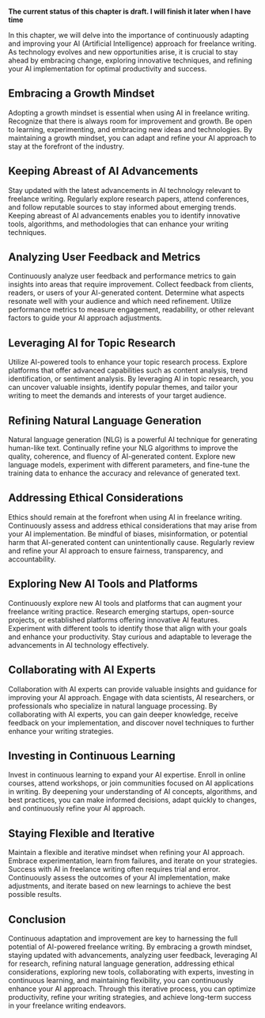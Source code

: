**The current status of this chapter is draft. I will finish it later when I have time**

In this chapter, we will delve into the importance of continuously adapting and improving your AI (Artificial Intelligence) approach for freelance writing. As technology evolves and new opportunities arise, it is crucial to stay ahead by embracing change, exploring innovative techniques, and refining your AI implementation for optimal productivity and success.

Embracing a Growth Mindset
--------------------------

Adopting a growth mindset is essential when using AI in freelance writing. Recognize that there is always room for improvement and growth. Be open to learning, experimenting, and embracing new ideas and technologies. By maintaining a growth mindset, you can adapt and refine your AI approach to stay at the forefront of the industry.

Keeping Abreast of AI Advancements
----------------------------------

Stay updated with the latest advancements in AI technology relevant to freelance writing. Regularly explore research papers, attend conferences, and follow reputable sources to stay informed about emerging trends. Keeping abreast of AI advancements enables you to identify innovative tools, algorithms, and methodologies that can enhance your writing techniques.

Analyzing User Feedback and Metrics
-----------------------------------

Continuously analyze user feedback and performance metrics to gain insights into areas that require improvement. Collect feedback from clients, readers, or users of your AI-generated content. Determine what aspects resonate well with your audience and which need refinement. Utilize performance metrics to measure engagement, readability, or other relevant factors to guide your AI approach adjustments.

Leveraging AI for Topic Research
--------------------------------

Utilize AI-powered tools to enhance your topic research process. Explore platforms that offer advanced capabilities such as content analysis, trend identification, or sentiment analysis. By leveraging AI in topic research, you can uncover valuable insights, identify popular themes, and tailor your writing to meet the demands and interests of your target audience.

Refining Natural Language Generation
------------------------------------

Natural language generation (NLG) is a powerful AI technique for generating human-like text. Continually refine your NLG algorithms to improve the quality, coherence, and fluency of AI-generated content. Explore new language models, experiment with different parameters, and fine-tune the training data to enhance the accuracy and relevance of generated text.

Addressing Ethical Considerations
---------------------------------

Ethics should remain at the forefront when using AI in freelance writing. Continuously assess and address ethical considerations that may arise from your AI implementation. Be mindful of biases, misinformation, or potential harm that AI-generated content can unintentionally cause. Regularly review and refine your AI approach to ensure fairness, transparency, and accountability.

Exploring New AI Tools and Platforms
------------------------------------

Continuously explore new AI tools and platforms that can augment your freelance writing practice. Research emerging startups, open-source projects, or established platforms offering innovative AI features. Experiment with different tools to identify those that align with your goals and enhance your productivity. Stay curious and adaptable to leverage the advancements in AI technology effectively.

Collaborating with AI Experts
-----------------------------

Collaboration with AI experts can provide valuable insights and guidance for improving your AI approach. Engage with data scientists, AI researchers, or professionals who specialize in natural language processing. By collaborating with AI experts, you can gain deeper knowledge, receive feedback on your implementation, and discover novel techniques to further enhance your writing strategies.

Investing in Continuous Learning
--------------------------------

Invest in continuous learning to expand your AI expertise. Enroll in online courses, attend workshops, or join communities focused on AI applications in writing. By deepening your understanding of AI concepts, algorithms, and best practices, you can make informed decisions, adapt quickly to changes, and continuously refine your AI approach.

Staying Flexible and Iterative
------------------------------

Maintain a flexible and iterative mindset when refining your AI approach. Embrace experimentation, learn from failures, and iterate on your strategies. Success with AI in freelance writing often requires trial and error. Continuously assess the outcomes of your AI implementation, make adjustments, and iterate based on new learnings to achieve the best possible results.

Conclusion
----------

Continuous adaptation and improvement are key to harnessing the full potential of AI-powered freelance writing. By embracing a growth mindset, staying updated with advancements, analyzing user feedback, leveraging AI for research, refining natural language generation, addressing ethical considerations, exploring new tools, collaborating with experts, investing in continuous learning, and maintaining flexibility, you can continuously enhance your AI approach. Through this iterative process, you can optimize productivity, refine your writing strategies, and achieve long-term success in your freelance writing endeavors.
